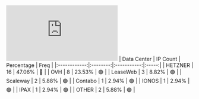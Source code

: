 ![Diagramm](https://github.com/obajay/StateSync-snapshots/blob/main/Projects/AndromedaProtocol/1/README.md)
| Data Center | IP Count | Percentage | Freq |
|:------------:|:--------:|:-----------:|:-----:|
| HETZNER | 16 | 47.06% | 🔴 |
| OVH | 8 | 23.53% | 🟢 |
| LeaseWeb | 3 | 8.82% | 🟢 |
| Scaleway | 2 | 5.88% | 🟢 |
| Contabo | 1 | 2.94% | 🟢 |
| IONOS | 1 | 2.94% | 🟢 |
| IPAX | 1 | 2.94% | 🟢 |
| OTHER | 2 | 5.88% | 🟢 |